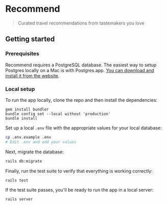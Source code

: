 # Recommend
> Curated travel recommendations from tastemakers you love

## Getting started

### Prerequisites
Recommend requires a PostgreSQL database. The easiest way to setup Postgres locally on a Mac is with Postgres.app.
[You can download and install it from the website](https://postgresapp.com/).

### Local setup
To run the app locally, clone the repo and then install the dependencies:

```
gem install bundler
bundle config set --local without 'production'
bundle install
```

Set up a local `.env` file with the appropriate values for your local database:

```bash
cp .env.example .env
# Edit .env and add your values
```

Next, migrate the database:

```bash
rails db:migrate
```

Finally, run the test suite to verify that everything is working correctly:

```bash
rails test
```

If the test suite passes, you'll be ready to run the app in a local server:

```
rails server
```
